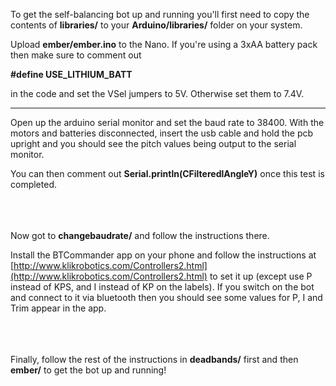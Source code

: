 To get the self-balancing bot up and running you'll first need to copy the contents of **libraries/** to your **Arduino/libraries/** folder on your system.

Upload **ember/ember.ino** to the Nano. If you're using a 3xAA battery pack then make sure to comment out 

**#define USE_LITHIUM_BATT**

in the code and set the VSel jumpers to 5V. Otherwise set them to 7.4V.

---

Open up the arduino serial monitor and set the baud rate to 38400. With the motors and batteries disconnected, insert the usb cable and hold the pcb upright and you should see the pitch values being output to the serial monitor.

You can then comment out **Serial.println(CFilteredlAngleY)** once this test is completed.  
<br>  
<br>

Now got to **changebaudrate/** and follow the instructions there.

Install the BTCommander app on your phone and follow the instructions at [http://www.klikrobotics.com/Controllers2.html](http://www.klikrobotics.com/Controllers2.html) to set it up (except use P instead of KPS, and I instead of KP on the labels). If you switch on the bot and connect to it via bluetooth then you should see some values for P, I and Trim appear in the app.  
<br>  
<br>

Finally, follow the rest of the instructions in **deadbands/** first and then **ember/** to get the bot up and running!
